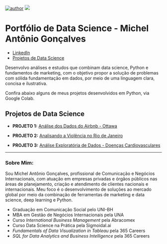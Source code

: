 [![author](https://img.shields.io/badge/author-michelgoncalves-red.svg)](https://linkedin.com/in/michel-antonio-goncalves) [![](https://img.shields.io/badge/python-3.5+-blue.svg)](https://www.python.org/downloads/release/python-365/)
# Portfólio de Data Science - Michel Antônio Gonçalves

* [LinkedIn](https://linkedin.com/in/michel-antonio-goncalves)
* [Projetos de Data Science](https://github.com/michelgoncalves/projects)

Desenvolvo análises e estudos que combinam data science, Python e fundamentos de marketing, com o objetivo propor a solução de problemas com sólida fundamentação em dados, por meio de uma linguagem clara, concisa e ilustrativa. 

Confira abaixo alguns de meus projetos desenvolvidos em Python, via Google Colab.



## Projetos de Data Science

* **PROJETO 1:**  [Análise dos Dados do Airbnb - Ottawa](https://github.com/michelgoncalves/projects/blob/master/MAG_Analisando_os_Dados_do_Airbnb_OTTAWA.ipynb)

* **PROJETO 2:** [Analisando a Violência no Rio de Janeiro](https://github.com/michelgoncalves/projects/blob/master/MAG_An%C3%A1lise_da_viol%C3%AAncia_no_Rio_de_Janeiro.ipynb)

* **PROJETO 3:** [Análise Exploratória de Dados - Doenças Cardiovasculares](https://github.com/michelgoncalves/projects/blob/master/MAG_An%C3%A1lise_da_viol%C3%AAncia_no_Rio_de_Janeiro.ipynb)


---

### Sobre Mim:



Sou Michel Antônio Gonçalves, profissional de Comunicação e Negócios Internacionais, com atuação em empresas privadas e órgãos públicos nas áreas de planejamento, criação e atendimento de clientes nacionais e internacionais. Meu foco é o desenvolvimento de soluções ao mercado global por meio da combinação de ferramentas de marketing e data science, deep learning e Python.


* Graduação em Comunicação Social pelo UNI-BH
* MBA em Gestão de Negócios Internacionais pela UNA
* Curso *International Business Management* pela Abracomex 
* Curso Data Science na Prática pela Sigmoidal.ai
* *Fundamentals of Data Visualization in Tableau* pela 365 Careers 
* *SQL for Data Analytics and Business Intelligence* pela 365 Careers 
